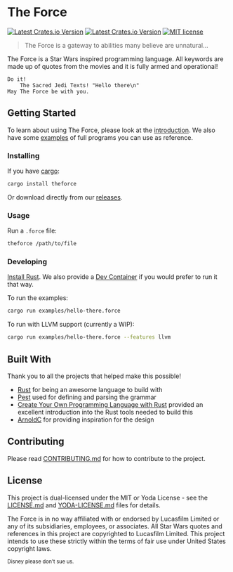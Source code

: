 # The Force

[![Latest Crates.io Version][Crates Image]][Crates Download]
[![Latest Crates.io Version][Build Image]][Build]
[![MIT license][License Image]][License]

[Crates Image]: https://img.shields.io/crates/v/theforce?style=flat-square
[Crates Download]: https://crates.io/crates/theforce
[Build Image]: https://img.shields.io/github/workflow/status/mirdaki/theforce/Rust%20Check/main?style=flat-square
[Build]: https://github.com/mirdaki/theforce/actions/workflows/rust-check.yml
[License Image]: https://img.shields.io/crates/l/theforce?style=flat-square
[License]: LICENSE.md

> The Force is a gateway to abilities many believe are unnatural...

The Force is a Star Wars inspired programming language. All keywords are made up of quotes from the movies and it is fully armed and operational!

```force
Do it!
    The Sacred Jedi Texts! "Hello there\n"
May The Force be with you.
```

## Getting Started

To learn about using The Force, please look at the [introduction](docs/introduction.md). We also have some [examples](examples) of full programs you can use as reference.

### Installing

If you have [cargo](https://doc.rust-lang.org/cargo/):
```bash
cargo install theforce
```

Or download directly from our [releases](https://github.com/mirdaki/theforce/releases).

### Usage

Run a `.force` file:
```bash
theforce /path/to/file
```

### Developing

[Install Rust](https://www.rust-lang.org/tools/install). We also provide a [Dev Container](https://code.visualstudio.com/docs/remote/create-dev-container) if you would prefer to run it that way.

To run the examples:
```bash
cargo run examples/hello-there.force
```

To run with LLVM support (currently a WIP):
```bash
cargo run examples/hello-there.force --features llvm
```

## Built With

Thank you to all the projects that helped make this possible!

- [Rust](https://www.rust-lang.org/) for being an awesome language to build with
- [Pest](https://pest.rs/) used for defining and parsing the grammar
- [Create Your Own Programming Language with Rust](https://createlang.rs/) provided an excellent introduction into the Rust tools needed to build this
- [ArnoldC](https://lhartikk.github.io/ArnoldC/) for providing inspiration for the design

## Contributing

Please read [CONTRIBUTING.md](CONTRIBUTING.md) for how to contribute to the project.

## License

This project is dual-licensed under the MIT or Yoda License - see the [LICENSE.md](LICENSE.md) and [YODA-LICENSE.md](YODA-LICENSE.md) files for details.

The Force is in no way affiliated with or endorsed by Lucasfilm Limited or any of its subsidiaries, employees, or associates. All Star Wars quotes and references in this project are copyrighted to Lucasfilm Limited. This project intends to use these strictly within the terms of fair use under United States copyright laws.

<small>Disney please don't sue us.</small>
